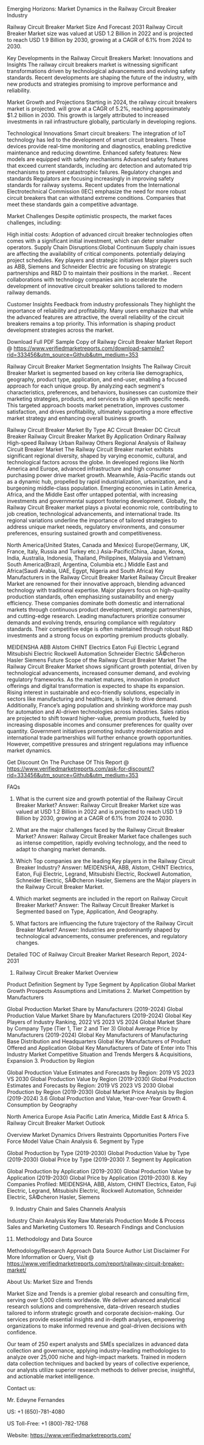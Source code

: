 Emerging Horizons: Market Dynamics in the Railway Circuit Breaker Industry


Railway Circuit Breaker Market Size And Forecast 2031
Railway Circuit Breaker Market size was valued at USD 1.2 Billion in 2022 and is projected to reach USD 1.9 Billion by 2030, growing at a CAGR of 6.1% from 2024 to 2030.

Key Developments in the Railway Circuit Breakers Market: Innovations and Insights
The railway circuit breakers market is witnessing significant transformations driven by technological advancements and evolving safety standards. Recent developments are shaping the future of the industry, with new products and strategies promising to improve performance and reliability.

Market Growth and Projections
Starting in 2024, the railway circuit breakers market is projected. will grow at a CAGR of 5.2%, reaching approximately $1.2 billion in 2030. This growth is largely attributed to increased investments in rail infrastructure globally, particularly in developing regions.

Technological Innovations
Smart circuit breakers: The integration of IoT technology has led to the development of smart circuit breakers. These devices provide real-time monitoring and diagnostics, enabling predictive maintenance and reducing downtime.
Enhanced safety features: New models are equipped with safety mechanisms Advanced safety features that exceed current standards, including arc detection and automated trip mechanisms to prevent catastrophic failures.
Regulatory changes and standards
Regulators are focusing increasingly in improving safety standards for railway systems. Recent updates from the International Electrotechnical Commission (IEC) emphasize the need for more robust circuit breakers that can withstand extreme conditions. Companies that meet these standards gain a competitive advantage.

Market Challenges
Despite optimistic prospects, the market faces challenges, including:

High initial costs: Adoption of advanced circuit breaker technologies often comes with a significant initial investment, which can deter smaller operators.
Supply Chain Disruptions:Global Continuum Supply chain issues are affecting the availability of critical components. potentially delaying project schedules.
Key players and strategic initiatives
Major players such as ABB, Siemens and Schneider Electric are focusing on strategic partnerships and R&D D to maintain their positions in the market. . Recent collaborations with technology companies aim to accelerate the development of innovative circuit breaker solutions tailored to modern railway demands.

Customer Insights
Feedback from industry professionals They highlight the importance of reliability and profitability. Many users emphasize that while the advanced features are attractive, the overall reliability of the circuit breakers remains a top priority. This information is shaping product development strategies across the market.

Download Full PDF Sample Copy of Railway Circuit Breaker Market Report @ https://www.verifiedmarketreports.com/download-sample/?rid=333456&utm_source=Github&utm_medium=353

Railway Circuit Breaker Market Segmentation Insights
The Railway Circuit Breaker Market is segmented based on key criteria like demographics, geography, product type, application, and end-user, enabling a focused approach for each unique group. By analyzing each segment's characteristics, preferences, and behaviors, businesses can customize their marketing strategies, products, and services to align with specific needs. This targeted approach boosts market penetration, improves customer satisfaction, and drives profitability, ultimately supporting a more effective market strategy and enhancing overall business growth.

Railway Circuit Breaker Market By Type
AC Circuit Breaker
DC Circuit Breaker
Railway Circuit Breaker Market By Application
Ordinary Railway
High-speed Railway
Urban Railway
Others
Regional Analysis of Railway Circuit Breaker Market
The Railway Circuit Breaker market exhibits significant regional diversity, shaped by varying economic, cultural, and technological factors across the globe. In developed regions like North America and Europe, advanced infrastructure and high consumer purchasing power drive market growth. Meanwhile, Asia-Pacific stands out as a dynamic hub, propelled by rapid industrialization, urbanization, and a burgeoning middle-class population. Emerging economies in Latin America, Africa, and the Middle East offer untapped potential, with increasing investments and governmental support fostering development. Globally, the Railway Circuit Breaker market plays a pivotal economic role, contributing to job creation, technological advancements, and international trade. Its regional variations underline the importance of tailored strategies to address unique market needs, regulatory environments, and consumer preferences, ensuring sustained growth and competitiveness.

North America(United States, Canada and Mexico)
Europe(Germany, UK, France, Italy, Russia and Turkey etc.)
Asia-Pacific(China, Japan, Korea, India, Australia, Indonesia, Thailand, Philippines, Malaysia and Vietnam)
South America(Brazil, Argentina, Columbia etc.)
Middle East and Africa(Saudi Arabia, UAE, Egypt, Nigeria and South Africa)
Key Manufacturers in the Railway Circuit Breaker Market
Railway Circuit Breaker Market are renowned for their innovative approach, blending advanced technology with traditional expertise. Major players focus on high-quality production standards, often emphasizing sustainability and energy efficiency. These companies dominate both domestic and international markets through continuous product development, strategic partnerships, and cutting-edge research. Leading manufacturers prioritize consumer demands and evolving trends, ensuring compliance with regulatory standards. Their competitive edge is often maintained through robust R&D investments and a strong focus on exporting premium products globally.

MEIDENSHA
ABB
Alstom
CHINT Electrics
Eaton
Fuji Electric
Legrand
Mitsubishi Electric
Rockwell Automation
Schneider Electric
SÃ©cheron Hasler
Siemens
Future Scope of the Railway Circuit Breaker Market
The Railway Circuit Breaker Market shows significant growth potential, driven by technological advancements, increased consumer demand, and evolving regulatory frameworks. As the market matures, innovation in product offerings and digital transformation is expected to shape its expansion. Rising interest in sustainable and eco-friendly solutions, especially in sectors like manufacturing and healthcare, is likely to drive demand. Additionally, France’s aging population and shrinking workforce may push for automation and AI-driven technologies across industries. Sales ratios are projected to shift toward higher-value, premium products, fueled by increasing disposable incomes and consumer preferences for quality over quantity. Government initiatives promoting industry modernization and international trade partnerships will further enhance growth opportunities. However, competitive pressures and stringent regulations may influence market dynamics.

Get Discount On The Purchase Of This Report @ https://www.verifiedmarketreports.com/ask-for-discount/?rid=333456&utm_source=Github&utm_medium=353

FAQs
1. What is the current size and growth potential of the Railway Circuit Breaker Market?
Answer: Railway Circuit Breaker Market size was valued at USD 1.2 Billion in 2022 and is projected to reach USD 1.9 Billion by 2030, growing at a CAGR of 6.1% from 2024 to 2030.

2. What are the major challenges faced by the Railway Circuit Breaker Market?
Answer: Railway Circuit Breaker Market face challenges such as intense competition, rapidly evolving technology, and the need to adapt to changing market demands.

3. Which Top companies are the leading Key players in the Railway Circuit Breaker Industry?
Answer: MEIDENSHA, ABB, Alstom, CHINT Electrics, Eaton, Fuji Electric, Legrand, Mitsubishi Electric, Rockwell Automation, Schneider Electric, SÃ©cheron Hasler, Siemens are the Major players in the Railway Circuit Breaker Market.

4. Which market segments are included in the report on Railway Circuit Breaker Market?
Answer: The Railway Circuit Breaker Market is Segmented based on Type, Application, And Geography.

5. What factors are influencing the future trajectory of the Railway Circuit Breaker Market?
Answer: Industries are predominantly shaped by technological advancements, consumer preferences, and regulatory changes.

Detailed TOC of Railway Circuit Breaker Market Research Report, 2024-2031
1. Railway Circuit Breaker Market Overview

Product Definition
Segment by Type
Segment by Application
Global Market Growth Prospects
Assumptions and Limitations
2. Market Competition by Manufacturers

Global Production Market Share by Manufacturers (2019-2024)
Global Production Value Market Share by Manufacturers (2019-2024)
Global Key Players of Industry Ranking, 2022 VS 2023 VS 2024
Global Market Share by Company Type (Tier 1, Tier 2 and Tier 3)
Global Average Price by Manufacturers (2019-2024)
Global Key Manufacturers of Manufacturing Base Distribution and Headquarters
Global Key Manufacturers of Product Offered and Application
Global Key Manufacturers of Date of Enter into This Industry
Market Competitive Situation and Trends
Mergers & Acquisitions, Expansion
3. Production by Region

Global Production Value Estimates and Forecasts by Region: 2019 VS 2023 VS 2030
Global Production Value by Region (2019-2030)
Global Production Estimates and Forecasts by Region: 2019 VS 2023 VS 2030
Global Production by Region (2019-2030)
Global Market Price Analysis by Region (2019-2024) 3.6 Global Production and Value, Year-over-Year Growth
4. Consumption by Geography

North America
Europe
Asia Pacific
Latin America, Middle East & Africa
5. Railway Circuit Breaker Market Outlook

Overview
Market Dynamics
Drivers
Restraints
Opportunities
Porters Five Force Model
Value Chain Analysis 
6. Segment by Type

Global Production by Type (2019-2030)
Global Production Value by Type (2019-2030)
Global Price by Type (2019-2030)
7. Segment by Application

Global Production by Application (2019-2030)
Global Production Value by Application (2019-2030)
Global Price by Application (2019-2030)
8. Key Companies Profiled: MEIDENSHA, ABB, Alstom, CHINT Electrics, Eaton, Fuji Electric, Legrand, Mitsubishi Electric, Rockwell Automation, Schneider Electric, SÃ©cheron Hasler, Siemens

9. Industry Chain and Sales Channels Analysis

Industry Chain Analysis
Key Raw Materials
Production Mode & Process
Sales and Marketing
Customers
10. Research Findings and Conclusion

11. Methodology and Data Source

Methodology/Research Approach
Data Source
Author List
Disclaimer
For More Information or Query, Visit @ https://www.verifiedmarketreports.com/report/railway-circuit-breaker-market/

About Us: Market Size and Trends

Market Size and Trends is a premier global research and consulting firm, serving over 5,000 clients worldwide. We deliver advanced analytical research solutions and comprehensive, data-driven research studies tailored to inform strategic growth and corporate decision-making. Our services provide essential insights and in-depth analyses, empowering organizations to make informed revenue and goal-driven decisions with confidence.

Our team of 250 expert analysts and SMEs specializes in advanced data collection and governance, applying industry-leading methodologies to analyze over 25,000 niche and high-impact markets. Trained in modern data collection techniques and backed by years of collective experience, our analysts utilize superior research methods to deliver precise, insightful, and actionable market intelligence.

Contact us:

Mr. Edwyne Fernandes

US: +1 (650)-781-4080

US Toll-Free: +1 (800)-782-1768

Website: https://www.verifiedmarketreports.com/

